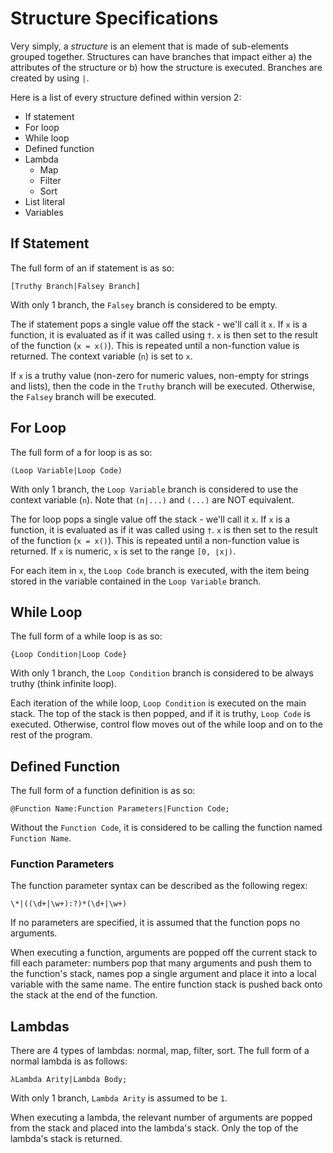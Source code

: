 # Structure Specifications

Very simply, a _structure_ is an element that is made of sub-elements grouped together. Structures can have branches that impact either a) the attributes of the structure or b) how the structure is executed. Branches are created by using `|`. 

Here is a list of every structure defined within version 2:

- If statement
- For loop
- While loop
- Defined function
- Lambda
    - Map
    - Filter
    - Sort
- List literal
- Variables

<!-- TODO: Hyperlink each item to its appropriate subheading -->

## If Statement

The full form of an if statement is as so:

```
[Truthy Branch|Falsey Branch]
```

With only 1 branch, the `Falsey` branch is considered to be empty.

The if statement pops a single value off the stack - we'll call it `x`. If `x` is a function, it is evaluated as if it was called using `†`. `x` is then set to the result of the function (`x = x()`). This is repeated until a non-function value is returned. The context variable (`n`) is set to `x`.

If `x` is a truthy value (non-zero for numeric values, non-empty for strings and lists), then the code in the `Truthy` branch will be executed. Otherwise, the `Falsey` branch will be executed.

## For Loop

The full form of a for loop is as so:

```
(Loop Variable|Loop Code)
```

With only 1 branch, the `Loop Variable` branch is considered to use the context variable (`n`). Note that `(n|...)` and `(...)` are NOT equivalent.

The for loop pops a single value off the stack - we'll call it `x`. If `x` is a function, it is evaluated as if it was called using `†`. `x` is then set to the result of the function (`x = x()`). This is repeated until a non-function value is returned. If `x` is numeric, `x` is set to the range `[0, ⌊x⌋)`.

For each item in `x`, the `Loop Code` branch is executed, with the item being stored in the variable contained in the `Loop Variable` branch.

## While Loop

The full form of a while loop is as so:

```
{Loop Condition|Loop Code}
```

With only 1 branch, the `Loop Condition` branch is considered to be always truthy (think infinite loop).

Each iteration of the while loop, `Loop Condition` is executed on the main stack. The top of the stack is then popped, and if it is truthy, `Loop Code` is executed. Otherwise, control flow moves out of the while loop and on to the rest of the program.

## Defined Function

The full form of a function definition is as so:

```
@Function Name:Function Parameters|Function Code;
```

Without the `Function Code`, it is considered to be calling the function named `Function Name`.

### Function Parameters

The function parameter syntax can be described as the following regex:

```regex
\*|((\d+|\w+):?)*(\d+|\w+)
```

If no parameters are specified, it is assumed that the function pops no arguments.

When executing a function, arguments are popped off the current stack to fill each parameter: numbers pop that many arguments and push them to the function's stack, names pop a single argument and place it into a local variable with the same name. The entire function stack is pushed back onto the stack at the end of the function.

## Lambdas

There are 4 types of lambdas: normal, map, filter, sort. The full form of a normal lambda is as follows:

```
λLambda Arity|Lambda Body;
```

With only 1 branch, `Lambda Arity` is assumed to be `1`.

When executing a lambda, the relevant number of arguments are popped from the stack and placed into the lambda's stack. Only the top of the lambda's stack is returned.

